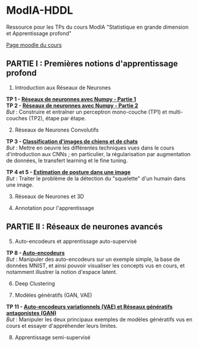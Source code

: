 # ModIA-HDDL
Ressource pour les TPs du cours ModIA "Statistique en grande dimension et Apprentissage profond"

[Page moodle du cours](https://moodle-n7.inp-toulouse.fr/course/view.php?id=2777)


## PARTIE I : Premières notions d'apprentissage profond

1. Introduction aux Réseaux de Neurones

**TP 1 - [Réseaux de neuronnes avec Numpy - Partie 1](TP-1-2/TP1_Reseaux_de_neurones_avec_Numpy.ipynb)** <br>
**TP 2 - [Réseaux de neuronnes avec Numpy - Partie 2](TP-1-2/TP2_Reseaux_de_Neurones_avec_Numpy.ipynb)** <br>
_But_ : Construire et entraîner un perceptron mono-couche (TP1) et multi-couches (TP2), étape par étape. <br>

2. Réseaux de Neurones Convolutifs

**TP 3 - [Classification d'images de chiens et de chats](TP-3/TP3_Classification_de_chiens_et_chats.ipynb)** <br>
_But_ : Mettre en oeuvre les différentes techniques vues dans le cours d'introduction aux CNNs ; en particulier, la régularisation par augmentation de données, le transfert learning et le fine tuning. <br>

**TP 4 et 5 - [Estimation de posture dans une image](TP-4-5/TP4-5_Estimation_de_Posture.ipynb)** <br>
_But_ : Traiter le problème de la détection du "squelette" d'un humain dans une image. <br>

3. Réseaux de Neurones et 3D

4. Annotation pour l'apprentissage


## PARTIE II : Réseaux de neurones avancés

5. Auto-encodeurs et apprentissage auto-supervisé

**TP 8 - [Auto-encodeurs](TP-8/TP8_Autoencodeurs.ipynb)** <br>
_But_ : Manipuler des auto-encodeurs sur un exemple simple, la base de données MNIST, et ainsi pouvoir visualiser les concepts vus en cours, et notamment illustrer la notion d'espace latent. <br>

6. Deep Clustering

7. Modèles génératifs (GAN, VAE)

**TP 11 - [Auto-encodeurs variationnels (VAE) et Réseaux génératifs antagonistes (GAN)](TP-11/TP11_VAE_GAN.ipynb)** <br>
_But_ : Manipuler les deux principaux exemples de modèles génératifs vus en cours et essayer d'appréhender leurs limites.<br>

8. Apprentissage semi-supervisé



